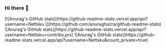 ### Hi there 👋
<div>
[![Anurag's GitHub stats](https://github-readme-stats.vercel.app/api?username=Nettsku
)](https://github.com/anuraghazra/github-readme-stats)
![Anurag's GitHub stats](https://github-readme-stats.vercel.app/api?username=Nettsku=contribs,prs)
![Anurag's GitHub stats](https://github-readme-stats.vercel.app/api?username=Nettsku&count_private=true)
</div>
